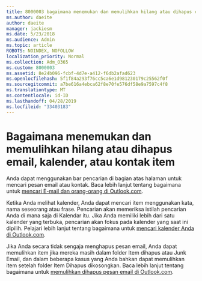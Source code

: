 ```yaml
---
title: 8000003 bagaimana menemukan dan memulihkan hilang atau dihapus email, kalender, atau kontak item
ms.author: daeite
author: daeite
manager: jackiesm
ms.date: 5/23/2018
ms.audience: Admin
ms.topic: article
ROBOTS: NOINDEX, NOFOLLOW
localization_priority: Normal
ms.collection: Adm_O365
ms.custom: 8000003
ms.assetid: 8e24b096-fcbf-4d7e-a412-f6db2afad623
ms.openlocfilehash: 5f1f84a293f76cc5ca6e1d981230179c25562f0f
ms.sourcegitcommit: a7be616a4ebca62f8e70fe576df58e9a7597c4f8
ms.translationtype: MT
ms.contentlocale: id-ID
ms.lasthandoff: 04/28/2019
ms.locfileid: "33403183"
---
```

# <a name="how-to-find-and-recover-missing-or-deleted-email-calendar-or-contacts-items"></a>Bagaimana menemukan dan memulihkan hilang atau dihapus email, kalender, atau kontak item

Anda dapat menggunakan bar pencarian di bagian atas halaman untuk mencari pesan email atau kontak. Baca lebih lanjut tentang bagaimana untuk [mencari E-mail dan orang-orang di Outlook.com](https://support.office.com/article/88108edf-028e-4306-b87e-7400bbb40aa7).
  
Ketika Anda melihat kalender, Anda dapat mencari item menggunakan kata, nama seseorang atau frase. Pencarian akan memeriksa istilah pencarian Anda di mana saja di Kalendar itu. Jika Anda memiliki lebih dari satu kalender yang terbuka, pencarian akan fokus pada kalender yang saat ini dipilih. Pelajari lebih lanjut tentang bagaimana untuk [mencari kalender Anda di Outlook.com](https://support.office.com/article/5bc05289-c84c-4849-95a8-7eac05ed478a).
  
Jika Anda secara tidak sengaja menghapus pesan email, Anda dapat memulihkan item jika mereka masih dalam folder Item dihapus atau Junk Email, dan dalam beberapa kasus yang Anda bahkan dapat memulihkan item setelah folder Item Dihapus dikosongkan. Baca lebih lanjut tentang bagaimana untuk [memulihkan dihapus pesan email di Outlook.com](https://support.office.com/article/cf06ab1b-ae0b-418c-a4d9-4e895f83ed50).
